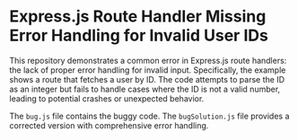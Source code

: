 # Express.js Route Handler Missing Error Handling for Invalid User IDs

This repository demonstrates a common error in Express.js route handlers: the lack of proper error handling for invalid input.  Specifically, the example shows a route that fetches a user by ID.  The code attempts to parse the ID as an integer but fails to handle cases where the ID is not a valid number, leading to potential crashes or unexpected behavior.

The `bug.js` file contains the buggy code.  The `bugSolution.js` file provides a corrected version with comprehensive error handling.